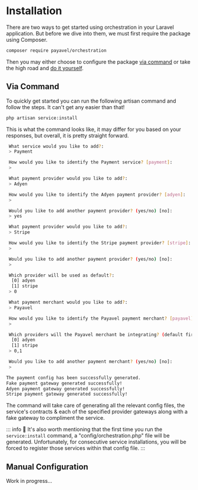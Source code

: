 # Installation

There are two ways to get started using orchestration in your Laravel application.
But before we dive into them, we must first require the package using Composer.

```bash
composer require payavel/orchestration
```
Then you may either choose to configure the package [via command](#via-command)
or take the high road and [do it yourself](#manual-configuration).

## Via Command

To quickly get started you can run the following artisan command and follow the steps.
It can't get any easier than that!

```bash
php artisan service:install
```

This is what the command looks like, it may differ for you based on your responses,
but overall, it is pretty straight forward.

```bash
 What service would you like to add?:
 > Payment

 How would you like to identify the Payment service? [payment]:
 > 

 What payment provider would you like to add?:
 > Adyen

 How would you like to identify the Adyen payment provider? [adyen]:
 > 

 Would you like to add another payment provider? (yes/no) [no]:
 > yes

 What payment provider would you like to add?:
 > Stripe

 How would you like to identify the Stripe payment provider? [stripe]:
 > 

 Would you like to add another payment provider? (yes/no) [no]:
 > 

 Which provider will be used as default?:
  [0] adyen
  [1] stripe
 > 0

 What payment merchant would you like to add?:
 > Payavel

 How would you like to identify the Payavel payment merchant? [payavel]:
 > 

 Which providers will the Payavel merchant be integrating? (default first):
  [0] adyen
  [1] stripe
 > 0,1

 Would you like to add another payment merchant? (yes/no) [no]:
 > 

The payment config has been successfully generated.
Fake payment gateway generated successfully!
Adyen payment gateway generated successfully!
Stripe payment gateway generated successfully!
```

The command will take care of generating all the relevant config files, the service's contracts
& each of the specified provider gateways along with a fake gateway to compliment the service.

::: info :memo:
It's also worth mentioning that the first time you run the `service:install` command, a
"config/orchestration.php" file will be generated. Unfortunately, for consecutive service
installations, you will be forced to register those services within that config file. 
:::

## Manual Configuration

Work in progress...
